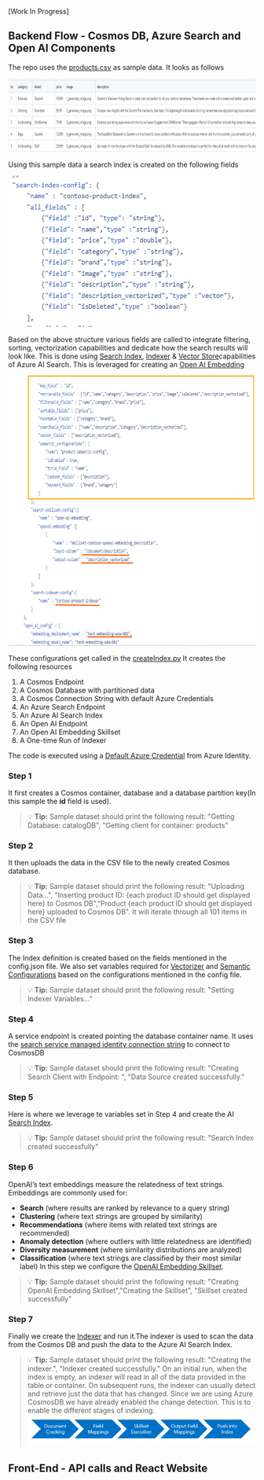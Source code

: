 [Work In Progress]

## Backend Flow - Cosmos DB, Azure Search and Open AI Components

The repo uses the [products.csv](../data/AzureSearch/data/products.csv) as sample data. It looks as follows

<img src='/media/01_Productsample.PNG' width='950' height='150'>

Using this sample data a search index is created on the following fields

![SearchIndex](../media/01_SearchIndexStructure.PNG)

Based on the above structure various fields are called to integrate filtering, sorting, vectorization capabilities and dedicate how the search results will look like. This is done using [Search Index](https://learn.microsoft.com/azure/search/search-what-is-an-index), [Indexer](https://learn.microsoft.com/azure/search/search-indexer-overview) & [Vector Store](https://learn.microsoft.com/azure/search/vector-store)capabilities of Azure AI Search. This is leveraged for creating an [Open AI Embedding](https://learn.microsoft.com/azure/search/cognitive-search-skill-azure-openai-embedding)

<img src='/media/01_SearchFields.PNG' width='850' height='550'>

These configurations get called in the [createIndex.py](/src/data/AzureSearch/createIndex.py)
It creates the following resources

1) A Cosmos Endpoint
2) A Cosmos Database with partitioned data
3) A Cosmos Connection String with default Azure Credentials
4) An Azure Search Endpoint
5) An Azure AI Search Index
6) An Open AI Endpoint
7) An Open AI Embedding Skillset
8) A One-time Run of Indexer

The code is executed using a [Default Azure Credential](https://learn.microsoft.com/python/api/azure-identity/azure.identity.defaultazurecredential?view=azure-python) from Azure Identity. 

### Step 1
It first creates a Cosmos container, database and a database partition key(In this sample the **id** field is used).
> :bulb: **Tip:** Sample dataset should print the following result:
"Getting Database: catalogDB", "Getting client for container: products"

### Step 2
It then uploads the data in the CSV file to the newly created Cosmos database.
> :bulb: **Tip:**  Sample dataset should print the following result:
"Uploading Data...", "Inserting product ID: {each product ID should get displayed here} to Cosmos DB","Product {each product ID should get displayed here} uploaded to Cosmos DB". It will iterate through all 101 items in the CSV file

### Step 3
The Index definition is created based on the fields mentioned in the config.json file. We also set variables required for [Vectorizer](https://learn.microsoft.com/azure/search/vector-search-how-to-configure-vectorizer) and [Semantic Configurations](https://learn.microsoft.com/azure/search/semantic-how-to-configure?tabs=portal) based on the configurations mentioned in the config file.
> :bulb: **Tip:**  Sample dataset should print the following result:
"Setting Indexer Variables..."

### Step 4
A service endpoint is created pointing the database container name. It uses the [search service managed identity connection string](https://learn.microsoft.com/azure/search/search-howto-index-cosmosdb#supported-credentials-and-connection-strings) to connect to CosmosDB
> :bulb: **Tip:**  Sample dataset should print the following result:
"Creating Search Client with Endpoint: <endpointname>", "Data Source created successfully."

### Step 5
Here is where we leverage te variables set in Step 4 and create the AI [Search Index](https://learn.microsoft.com/azure/search/search-what-is-an-index). 
> :bulb: **Tip:**  Sample dataset should print the following result:
"Search Index created successfully"

### Step 6
OpenAI’s text embeddings measure the relatedness of text strings. Embeddings are commonly used for:

- **Search** (where results are ranked by relevance to a query string)
- **Clustering** (where text strings are grouped by similarity)
- **Recommendations** (where items with related text strings are recommended)
- **Anomaly detection** (where outliers with little relatedness are identified)
- **Diversity measurement** (where similarity distributions are analyzed)
- **Classification** (where text strings are classified by their most similar label)
In this step we configure the [OpenAI Embedding Skillset](https://learn.microsoft.com/azure/search/cognitive-search-skill-azure-openai-embedding).

> :bulb: **Tip:**  Sample dataset should print the following result:
"Creating OpenAI Embedding Skillset","Creating the Skillset", "Skillset created successfully"

### Step 7
Finally we create the [Indexer](https://learn.microsoft.com/azure/search/search-indexer-overview) and run it.The indexer is used to scan the data from the Cosmos DB and push the data to the Azure AI Search Index.
> :bulb: **Tip:**  Sample dataset should print the following result:
"Creating the indexer.", "Indexer created successfully."
On an initial run, when the index is empty, an indexer will read in all of the data provided in the table or container. On subsequent runs, the indexer can usually detect and retrieve just the data that has changed. Since we are using Azure CosmosDB we have already enabled the change detection. This is to enable the different stages of indexing.
![alt text](../media/01_indexer-stages.png)

## Front-End - API calls and React Website